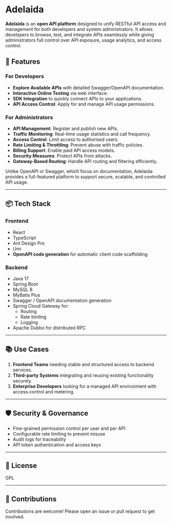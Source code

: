 # Adelaida

**Adelaida** is an **open API platform** designed to unify RESTful API access and management for both developers and system administrators. It allows developers to browse, test, and integrate APIs seamlessly while giving administrators full control over API exposure, usage analytics, and access control.

## 🚀 Features

### For Developers
- **Explore Available APIs** with detailed Swagger/OpenAPI documentation.
- **Interactive Online Testing** via web interface.
- **SDK Integration** to quickly connect APIs to your applications.
- **API Access Control**: Apply for and manage API usage permissions.

### For Administrators
- **API Management**: Register and publish new APIs.
- **Traffic Monitoring**: Real-time usage statistics and call frequency.
- **Access Control**: Limit access to authorised users.
- **Rate Limiting & Throttling**: Prevent abuse with traffic policies.
- **Billing Support**: Enable paid API access models.
- **Security Measures**: Protect APIs from attacks.
- **Gateway-Based Routing**: Handle API routing and filtering efficiently.

Unlike OpenAPI or Swagger, which focus on documentation, Adelaida provides a full-featured platform to support secure, scalable, and controlled API usage.

---

## 📦 Tech Stack

### Frontend
- React
- TypeScript
- Ant Design Pro
- Umi
- **OpenAPI code generation** for automatic client code scaffolding

### Backend
- Java 17
- Spring Boot
- MySQL 8
- MyBatis Plus
- Swagger / OpenAPI documentation generation
- Spring Cloud Gateway for:
  - Routing
  - Rate limiting
  - Logging
- Apache Dubbo for distributed RPC

---

## 📚 Use Cases

1. **Frontend Teams** needing stable and structured access to backend services.
2. **Third-party Systems** integrating and reusing existing functionality securely.
3. **Enterprise Developers** looking for a managed API environment with access control and metering.

---

## 🛡️ Security & Governance

- Fine-grained permission control per user and per API
- Configurable rate limiting to prevent misuse
- Audit logs for traceability
- API token authentication and access keys

---

## 📄 License

GPL

---

## 🤝 Contributions

Contributions are welcome! Please open an issue or pull request to get involved.
